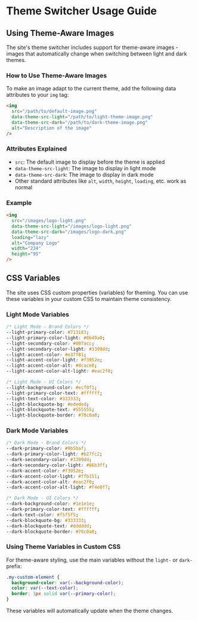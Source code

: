 # Theme Switcher Usage Guide

## Using Theme-Aware Images

The site's theme switcher includes support for theme-aware images - images that automatically change when switching between light and dark themes.

### How to Use Theme-Aware Images

To make an image adapt to the current theme, add the following data attributes to your `img` tag:

```html
<img 
  src="/path/to/default-image.png" 
  data-theme-src-light="/path/to/light-theme-image.png"
  data-theme-src-dark="/path/to/dark-theme-image.png"
  alt="Description of the image" 
/>
```

### Attributes Explained

- `src`: The default image to display before the theme is applied
- `data-theme-src-light`: The image to display in light mode
- `data-theme-src-dark`: The image to display in dark mode
- Other standard attributes like `alt`, `width`, `height`, `loading`, etc. work as normal

### Example

```html
<img 
  src="/images/logo-light.png" 
  data-theme-src-light="/images/logo-light.png"
  data-theme-src-dark="/images/logo-dark.png"
  loading="lazy" 
  alt="Company Logo" 
  width="234" 
  height="95" 
/>
```

## CSS Variables

The site uses CSS custom properties (variables) for theming. You can use these variables in your custom CSS to maintain theme consistency.

### Light Mode Variables

```css
/* Light Mode - Brand Colors */
--light-primary-color: #713183;
--light-primary-color-light: #8b49a0;
--light-secondary-color: #007acc;
--light-secondary-color-light: #3399dd;
--light-accent-color: #e37f01;
--light-accent-color-light: #f3952e;
--light-accent-color-alt: #dcace8;
--light-accent-color-alt-light: #eac2f0;

/* Light Mode - UI Colors */
--light-background-color: #ecf0f1;
--light-primary-color-text: #ffffff;
--light-text-color: #333333;
--light-blockquote-bg: #ededed;
--light-blockquote-text: #555555;
--light-blockquote-border: #78c0a8;
```

### Dark Mode Variables

```css
/* Dark Mode - Brand Colors */
--dark-primary-color: #9b5baf;
--dark-primary-color-light: #b27fc2;
--dark-secondary-color: #3399dd;
--dark-secondary-color-light: #66b3ff;
--dark-accent-color: #f3952e;
--dark-accent-color-light: #ffb151;
--dark-accent-color-alt: #eac2f0;
--dark-accent-color-alt-light: #f4e0f7;

/* Dark Mode - UI Colors */
--dark-background-color: #1e1e1e;
--dark-primary-color-text: #ffffff;
--dark-text-color: #f5f5f5;
--dark-blockquote-bg: #333333;
--dark-blockquote-text: #dddddd;
--dark-blockquote-border: #78c0a8;
```

### Using Theme Variables in Custom CSS

For theme-aware styling, use the main variables without the `light-` or `dark-` prefix:

```css
.my-custom-element {
  background-color: var(--background-color);
  color: var(--text-color);
  border: 1px solid var(--primary-color);
}
```

These variables will automatically update when the theme changes.